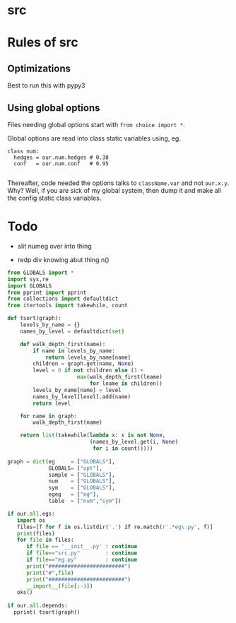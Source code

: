 
# src


# Rules of src

## Optimizations

Best to run this with pypy3

## Using global options

Files needing global options start with `from choice import *`.

Global options are read into class static variables using, eg.


```
class num:
  hedges = our.num.hedges # 0.38
  conf   = our.num.conf   # 0.95
  
```

Thereafter, code needed the options talks to `className.var` and not
`our.x.y`. Why?  Well, if you are sick of my global system, then dump it and
make all the config static class variables.

Todo
====

- slit numeg over into thing

- redp div knowing abut thing.n()


```python
from GLOBALS import *
import sys,re
import GLOBALS
from pprint import pprint
from collections import defaultdict
from itertools import takewhile, count

def tsort(graph):
    levels_by_name = {}
    names_by_level = defaultdict(set)

    def walk_depth_first(name):
        if name in levels_by_name:
            return levels_by_name[name]
        children = graph.get(name, None)
        level = 0 if not children else (1 +
                      max(walk_depth_first(lname)
                          for lname in children))
        levels_by_name[name] = level
        names_by_level[level].add(name)
        return level

    for name in graph:
        walk_depth_first(name)

    return list(takewhile(lambda x: x is not None,
                          (names_by_level.get(i, None)
                           for i in count())))
  
graph = dict(eg     = ["GLOBALS"],
             GLOBALS= ["opt"],
             sample = ["GLOBALS"],
             num    = ["GLOBALS"],
             sym    = ["GLOBALS"],
             egeg   = ["eg"],
             table  = ["num","sym"])

if our.all.egs:
   import os
   files=[f for f in os.listdir('.') if re.match(r'.*eg\.py', f)]
   print(files)
   for file in files:
      if file == '__init__.py' : continue
      if file=="src.py"        : continue
      if file=="eg.py"         : continue
      print("########################")
      print("#",file)
      print("########################")
      __import__(file[:-3])
   oks()
   
if our.all.depends:
  pprint( tsort(graph))
```

